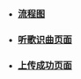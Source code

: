 * ### [流程图](./Files/流程图.md)

* ### [听歌识曲页面](./Files/听歌识曲页面.md)

* ### [上传成功页面](./Files/上传成功页面.md)

  ​

